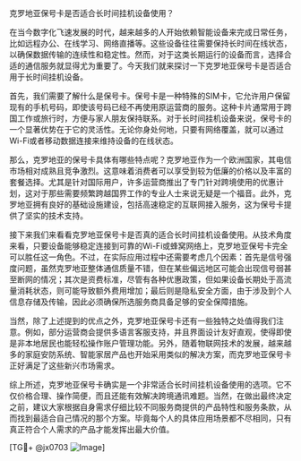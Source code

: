 克罗地亚保号卡是否适合长时间挂机设备使用？

在当今数字化飞速发展的时代，越来越多的人开始依赖智能设备来完成日常任务，比如远程办公、在线学习、网络直播等。这些设备往往需要保持长时间在线状态，以确保数据传输的连续性和稳定性。然而，对于这类长期运行的设备而言，选择合适的通信服务就显得尤为重要了。今天我们就来探讨一下克罗地亚保号卡是否适合用于长时间挂机设备。

首先，我们需要了解什么是保号卡。保号卡是一种特殊的SIM卡，它允许用户保留现有的手机号码，即使该号码已经不再使用原运营商的服务。这种卡片通常用于跨国工作或旅行时，方便与家人朋友保持联系。对于长时间挂机设备来说，保号卡的一个显著优势在于它的灵活性。无论你身处何地，只要有网络覆盖，就可以通过Wi-Fi或者移动数据连接来维持设备的在线状态。

那么，克罗地亚的保号卡具体有哪些特点呢？克罗地亚作为一个欧洲国家，其电信市场相对成熟且竞争激烈。这意味着消费者可以享受到较为低廉的价格以及丰富的套餐选择。尤其是针对国际用户，许多运营商推出了专门针对跨境使用的优惠计划，这对于那些需要频繁跨越国界工作的专业人士来说无疑是一个福音。此外，克罗地亚拥有良好的基础设施建设，包括高速稳定的互联网接入服务，这为保号卡提供了坚实的技术支持。

接下来我们来看看克罗地亚保号卡是否真的适合长时间挂机设备使用。从技术角度来看，只要设备能够稳定连接到可靠的Wi-Fi或蜂窝网络上，克罗地亚保号卡完全可以胜任这一角色。不过，在实际应用过程中还需要考虑几个因素：首先是信号强度问题，虽然克罗地亚整体通信质量不错，但在某些偏远地区可能会出现信号弱甚至断网的情况；其次是资费标准，尽管有各种优惠政策，但如果设备长期处于高流量消耗状态，则可能导致额外费用增加；最后则是隐私安全方面，由于涉及到个人信息存储及传输，因此必须确保所选服务商具备足够的安全保障措施。

当然，除了上述提到的优点之外，克罗地亚保号卡还有一些独特之处值得我们注意。例如，部分运营商会提供多语言客服支持，并且界面设计友好直观，使得即使是非本地居民也能轻松操作账户管理功能。另外，随着物联网技术的发展，越来越多的家庭安防系统、智能家居产品也开始采用类似的解决方案，而克罗地亚保号卡正好满足了这些新兴市场需求。

综上所述，克罗地亚保号卡确实是一个非常适合长时间挂机设备使用的选项。它不仅价格合理、操作简便，而且还能有效解决跨境通讯难题。当然，在做出最终决定之前，建议大家根据自身需求仔细比较不同服务商提供的产品特性和服务条款，从而找到最适合自己情况的那个方案。毕竟每个人的具体应用场景都不尽相同，只有真正符合个人需求的产品才能发挥出最大价值。

[TG💪+ @jx0703 ![Image](https://github.com/user-attachments/assets/dbca1d08-cadb-493c-b0ec-ad6f7a83f270)]